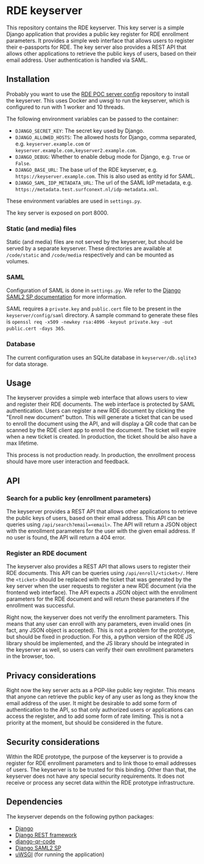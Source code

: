 # RDE keyserver
This repository contains the RDE keyserver.
This key server is a simple Django application that provides a public key register for RDE enrollment parameters.
It provides a simple web interface that allows users to register their e-passports for RDE.
The key server also provides a REST API that allows other applications to retrieve the public keys of users, based on their email address. 
User authentication is handled via SAML.

## Installation
Probably you want to use the [RDE POC server config](https://github.com/JobDoesburg/rde-poc-server-config) repository to install the keyserver.
This uses Docker and uwsgi to run the keyserver, which is configured to run with 1 worker and 10 threads.

The following environment variables can be passed to the container:
- `DJANGO_SECRET_KEY`: The secret key used by Django.
- `DJANGO_ALLOWED_HOSTS`: The allowed hosts for Django, comma separated, e.g. `keyserver.example.com` or `keyserver.example.com,keyserver2.example.com`.
- `DJANGO_DEBUG`: Whether to enable debug mode for Django, e.g. `True` or `False`.
- `DJANGO_BASE_URL`: The base url of the RDE keyserver, e.g. `https://keyserver.example.com`. This is also used as entity id for SAML.
- `DJANGO_SAML_IDP_METADATA_URL`: The url of the SAML IdP metadata, e.g. `https://metadata.test.surfconext.nl/idp-metadata.xml`.

These environment variables are used in `settings.py`.

The key server is exposed on port 8000.

### Static (and media) files
Static (and media) files are not served by the keyserver, but should be served by a separate keyserver.
These directories are available at `/code/static` and `/code/media` respectively and can be mounted as volumes.

### SAML
Configuration of SAML is done in `settings.py`. 
We refer to the [Django SAML2 SP documentation](https://djangosaml2.readthedocs.io/en/latest/howto/config.html) for more information.

SAML requires a `private.key` and `public.cert` file to be present in the `keyserver/config/saml` directory.
A sample command to generate these files is `openssl req -x509 -newkey rsa:4096 -keyout private.key -out public.cert -days 365`.

### Database
The current configuration uses an SQLite database in `keyserver/db.sqlite3` for data storage.

## Usage
The keyserver provides a simple web interface that allows users to view and register their RDE documents.
The web interface is protected by SAML authentication.
Users can register a new RDE document by clicking the "Enroll new document" button.
This will generate a ticket that can be used to enroll the document using the API, and will display a QR code that can be scanned by the RDE client app to enroll the document.
The ticket will expire when a new ticket is created.
In production, the ticket should be also have a max lifetime.

This process is not production ready.
In production, the enrollment process should have more user interaction and feedback.

## API

### Search for a public key (enrollment parameters)
The keyserver provides a REST API that allows other applications to retrieve the public keys of users, based on their email address. 
This API can be queries using `/api/search?email=<email>`. 
The API will return a JSON object with the enrollment parameters for the user with the given email address. 
If no user is found, the API will return a 404 error.

### Register an RDE document
The keyserver also provides a REST API that allows users to register their RDE documents.
This API can be queries using `/api/enroll/<ticket>/`. 
Here the `<ticket>` should be replaced with the ticket that was generated by the key server when the user requests to register a new RDE document (via the frontend web interface). 
The API expects a JSON object with the enrollment parameters for the RDE document and will return these parameters if the enrollment was successful.

Right now, the keyserver does not verify the enrollment parameters.
This means that any user can enroll with any parameters, even invalid ones (in fact, any JSON object is accepted).
This is not a problem for the prototype, but should be fixed in production.
For this, a python version of the RDE JS library should be implemented, and the JS library should be integrated in the keyserver as well, so users can verify their own enrollment parameters in the browser, too.

## Privacy considerations
Right now the key server acts as a PGP-like public key register.
This means that anyone can retrieve the public key of any user as long as they know the email address of the user. 
It might be desirable to add some form of authentication to the API, so that only authorized users or applications can access the register, and to add some form of rate limiting.
This is not a priority at the moment, but should be considered in the future.

## Security considerations
Within the RDE prototype, the purpose of the keyserver is to provide a register for RDE enrollment parameters and to link those to email addresses of users.
The keyserver is to be trusted for this binding. 
Other than that, the keyserver does not have any special security requirements.
It does not receive or process any secret data within the RDE prototype infrastructure.

## Dependencies
The keyserver depends on the following python packages:

- [Django](https://www.djangoproject.com/)
- [Django REST framework](https://www.django-rest-framework.org/)
- [django-qr-code](https://github.com/dprog-philippe-docourt/django-qr-code)
- [Django SAML2 SP](https://github.com/IdentityPython/djangosaml2)
- [uWSGI](https://uwsgi-docs.readthedocs.io/en/latest/) (for running the application)
